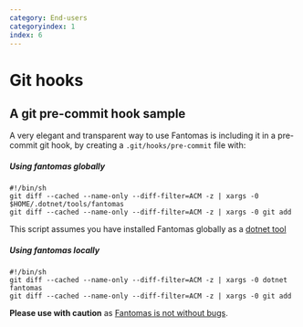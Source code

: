 ```yaml
---
category: End-users
categoryindex: 1
index: 6
---
```

# Git hooks
## A git pre-commit hook sample

A very elegant and transparent way to use Fantomas is including it in a pre-commit git hook, by creating a `.git/hooks/pre-commit` file with:
##### Using fantomas globally
```
#!/bin/sh
git diff --cached --name-only --diff-filter=ACM -z | xargs -0 $HOME/.dotnet/tools/fantomas
git diff --cached --name-only --diff-filter=ACM -z | xargs -0 git add
```

This script assumes you have installed Fantomas globally as a [dotnet tool](https://www.nuget.org/packages/fantomas/)
##### Using fantomas locally
```
#!/bin/sh
git diff --cached --name-only --diff-filter=ACM -z | xargs -0 dotnet fantomas 
git diff --cached --name-only --diff-filter=ACM -z | xargs -0 git add
```

**Please use with caution** as [Fantomas is not without bugs](https://github.com/fsprojects/fantomas/issues?q=is%3Aissue+is%3Aopen+label%3A%22bug+%28soundness%29%22).

<fantomas-nav previous="./FormattingCheck.html" next="./Rider.html"></fantomas-nav>
